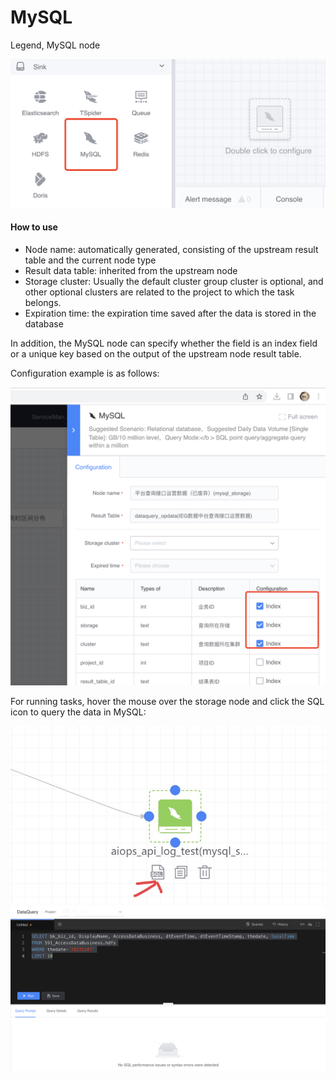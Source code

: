 # MySQL
Legend, MySQL node

![MySQL node instance](../../../../assets/dataflow/components/storage/dataflow-mysql.png)

#### How to use
- Node name: automatically generated, consisting of the upstream result table and the current node type
- Result data table: inherited from the upstream node
- Storage cluster: Usually the default cluster group cluster is optional, and other optional clusters are related to the project to which the task belongs.
- Expiration time: the expiration time saved after the data is stored in the database

In addition, the MySQL node can specify whether the field is an index field or a unique key based on the output of the upstream node result table.

Configuration example is as follows:

<img src="../../../../assets/dataflow/components/storage/dataflow-mysql-example.png" style="zoom:80%;" />

For running tasks, hover the mouse over the storage node and click the SQL icon to query the data in MySQL:

![](media/16884547522230.jpg)
![](media/16884548045680.jpg)